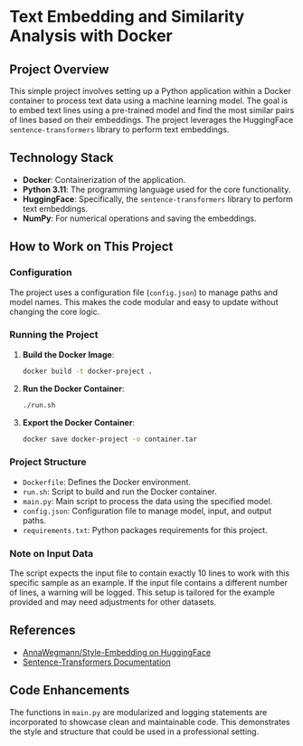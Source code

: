 # Text Embedding and Similarity Analysis with Docker

## Project Overview

This simple project involves setting up a Python application within a Docker container
to process text data using a machine learning model. The goal is to embed text
lines using a pre-trained model and find the most similar pairs of lines based
on their embeddings. The project leverages the HuggingFace
`sentence-transformers` library to perform text embeddings.

## Technology Stack

- **Docker**: Containerization of the application.
- **Python 3.11**: The programming language used for the core functionality.
- **HuggingFace**: Specifically, the `sentence-transformers` library to perform text embeddings.
- **NumPy**: For numerical operations and saving the embeddings.

## How to Work on This Project

### Configuration

The project uses a configuration file (`config.json`) to manage paths and model
names. This makes the code modular and easy to update without changing the core
logic.

### Running the Project

1. **Build the Docker Image**:

   ```bash
   docker build -t docker-project .
   ```

2. **Run the Docker Container**:

   ```bash
   ./run.sh
   ```

3. **Export the Docker Container**:
   ```bash
   docker save docker-project -o container.tar
   ```

### Project Structure

- `Dockerfile`: Defines the Docker environment.
- `run.sh`: Script to build and run the Docker container.
- `main.py`: Main script to process the data using the specified model.
- `config.json`: Configuration file to manage model, input, and output paths.
- `requirements.txt`: Python packages requirements for this project.

### Note on Input Data

The script expects the input file to contain exactly 10 lines to work with this
specific sample as an example. If the input file contains a different number of
lines, a warning will be logged. This setup is tailored for the example
provided and may need adjustments for other datasets.

## References

- [AnnaWegmann/Style-Embedding on HuggingFace](https://huggingface.co/AnnaWegmann/Style-Embedding)
- [Sentence-Transformers Documentation](https://www.sbert.net/index.html)

## Code Enhancements

The functions in `main.py` are modularized and logging statements are
incorporated to showcase clean and maintainable code. This demonstrates the
style and structure that could be used in a professional setting.
